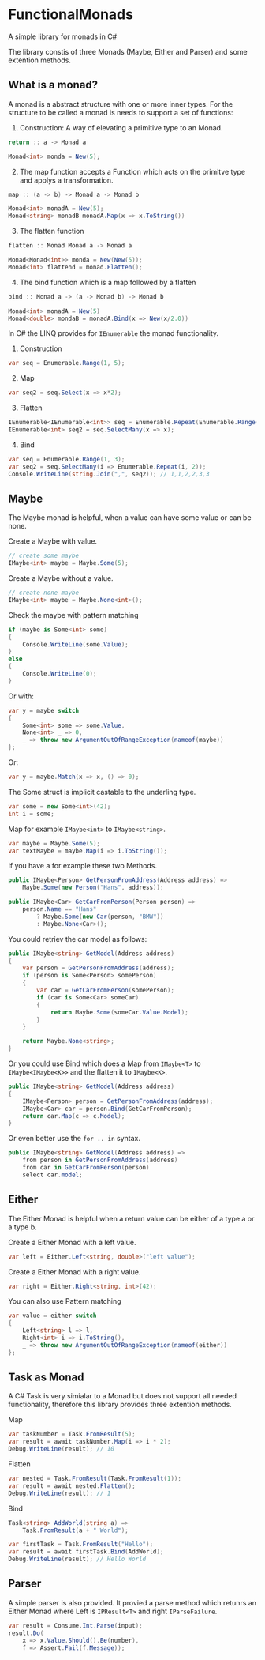 # FunctionalMonads
A simple library for monads in C#

The library constis of three Monads (Maybe, Either and Parser) and some extention methods.

## What is a monad?
A monad is a abstract structure with one or more inner types. For the structure to be called a monad is needs to support a set of functions:
1. Construction: A way of elevating a primitive type to an Monad.
```csharp
return :: a -> Monad a

Monad<int> monda = New(5);
```
2. The map function accepts a Function which acts on the primitve type and applys a transformation.
```csharp
map :: (a -> b) -> Monad a -> Monad b

Monad<int> monadA = New(5);
Monad<string> monadB monadA.Map(x => x.ToString())
```
3. The flatten function
```csharp
flatten :: Monad Monad a -> Monad a

Monad<Monad<int>> monda = New(New(5));
Monad<int> flattend = monad.Flatten();
```
4. The bind function which is a map followed by a flatten
```csharp
bind :: Monad a -> (a -> Monad b) -> Monad b

Monad<int> monadA = New(5)
Monad<double> mondaB = monadA.Bind(x => New(x/2.0)) 
```
In C# the LINQ provides for `IEnumerable` the monad functionality.
1. Construction
```csharp
var seq = Enumerable.Range(1, 5);
```
2. Map
```csharp
var seq2 = seq.Select(x => x*2);
```
3. Flatten
```csharp
IEnumerable<IEnumerable<int>> seq = Enumerable.Repeat(Enumerable.Range(1, 5), 3);
IEnumerable<int> seq2 = seq.SelectMany(x => x);
```
4. Bind
```csharp
var seq = Enumerable.Range(1, 3);
var seq2 = seq.SelectMany(i => Enumerable.Repeat(i, 2));
Console.WriteLine(string.Join(",", seq2)); // 1,1,2,2,3,3
```
## Maybe
The Maybe monad is helpful, when a value can have some value or can be none.

Create a Maybe with value.
```csharp
// create some maybe
IMaybe<int> maybe = Maybe.Some(5);
```
Create a Maybe without a value.
```csharp
// create none maybe 
IMaybe<int> maybe = Maybe.None<int>();
```

Check the maybe with pattern matching
```csharp
if (maybe is Some<int> some)
{
    Console.WriteLine(some.Value);
}
else
{
    Console.WriteLine(0);
}
```
Or with:
```csharp
var y = maybe switch
{
    Some<int> some => some.Value,
    None<int> _ => 0,
    _ => throw new ArgumentOutOfRangeException(nameof(maybe))
};
```
Or:
```csharp
var y = maybe.Match(x => x, () => 0);
```
The Some struct is implicit castable to the underling type.
```csharp
var some = new Some<int>(42);
int i = some;
```
Map for example `IMaybe<int>` to `IMaybe<string>`.
```csharp
var maybe = Maybe.Some(5);
var textMaybe = maybe.Map(i => i.ToString());
```
If you have a for example these two Methods.
```csharp
public IMaybe<Person> GetPersonFromAddress(Address address) =>
    Maybe.Some(new Person("Hans", address));

public IMaybe<Car> GetCarFromPerson(Person person) =>
    person.Name == "Hans"
        ? Maybe.Some(new Car(person, "BMW"))
        : Maybe.None<Car>();
```
You could retriev the car model as follows:
```csharp
public IMaybe<string> GetModel(Address address)
{
    var person = GetPersonFromAddress(address);
    if (person is Some<Person> somePerson)
    {
        var car = GetCarFromPerson(somePerson);
        if (car is Some<Car> someCar)
        {
            return Maybe.Some(someCar.Value.Model);
        }
    }

    return Maybe.None<string>;
}
```
Or you could use Bind which does a Map from `IMaybe<T>` to `IMaybe<IMaybe<K>>` and the flatten it to `IMaybe<K>`.
```csharp
public IMaybe<string> GetModel(Address address)
{
    IMaybe<Person> person = GetPersonFromAddress(address);
    IMaybe<Car> car = person.Bind(GetCarFromPerson);
    return car.Map(c => c.Model);
}
```
Or even better use the `for .. in` syntax.
```csharp
public IMaybe<string> GetModel(Address address) =>
    from person in GetPersonFromAddress(address)
    from car in GetCarFromPerson(person)
    select car.model;
```

## Either
The Either Monad is helpful when a return value can be either of a type a or a type b.

Create a Either Monad with a left value.
```csharp
var left = Either.Left<string, double>("left value");
```
Create a Either Monad with a right value.
```csharp
var right = Either.Right<string, int>(42);
```
You can also use Pattern matching
```csharp
var value = either switch
{
    Left<string> l => l,
    Right<int> i => i.ToString(),
    _ => throw new ArgumentOutOfRangeException(nameof(either))
};
```

## Task as Monad
A C\# Task is very simialar to a Monad but does not support all needed functionality, therefore this library provides three extention methods.

Map
```csharp
var taskNumber = Task.FromResult(5);
var result = await taskNumber.Map(i => i * 2);
Debug.WriteLine(result); // 10
```
Flatten
```csharp
var nested = Task.FromResult(Task.FromResult(1));
var result = await nested.Flatten();
Debug.WriteLine(result); // 1
```
Bind
```csharp
Task<string> AddWorld(string a) => 
    Task.FromResult(a + " World");

var firstTask = Task.FromResult("Hello");
var result = await firstTask.Bind(AddWorld);
Debug.WriteLine(result); // Hello World
```

## Parser
A simple parser is also provided. It provied a parse method which retunrs an Either Monad where Left is `IPResult<T>` and right `IParseFailure`.
```csharp
var result = Consume.Int.Parse(input);
result.Do(
    x => x.Value.Should().Be(number),
    f => Assert.Fail(f.Message));
```
